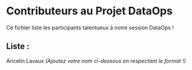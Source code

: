 # Contributeurs au Projet DataOps

Ce fichier liste les participants talentueux à notre session DataOps !

## Liste :
Ancelin Lavaux
*(Ajoutez votre nom ci-dessous en respectant le format !)*